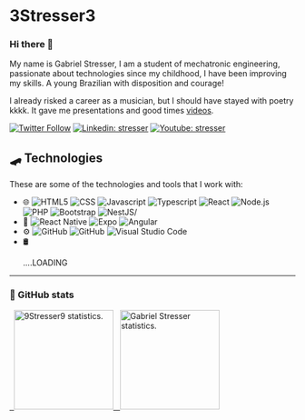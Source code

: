 # 3Stresser3

### Hi there 🦈

My name is Gabriel Stresser, I am a student of mechatronic engineering, passionate about technologies since my childhood, I have been improving my skills. A young Brazilian with disposition and courage!

I already risked a career as a musician, but I should have stayed with poetry kkkk. It gave me presentations and good times [videos](https://www.youtube.com/c/SETArap/featured). 

[![Twitter Follow](https://img.shields.io/twitter/follow/stresser?style=social)](https://twitter.com/Acalma_Stresser)
[![Linkedin: stresser](https://img.shields.io/badge/-Linkedin-blue?style=flat-square&logo=Linkedin&logoColor=white&link=https://www.linkedin.com/in/stresser/)](https://www.linkedin.com/in/gabriel-augusto-soler-stresser-366719100/)
[![Youtube: stresser](https://img.shields.io/badge/-Youtube-red?style=flat-square&logo=Youtube&logoColor=white&link=http://youtube.com/stresser)](https://www.youtube.com/c/SETArap/featured)

## 🛹 Technologies

These are some of the technologies and tools that I work with:

<ul>
  <li> 🌐 
    <img src="https://img.shields.io/badge/-HTML5-yellow?color=2c3e50&logo=HTML5&style=flat-square" alt="HTML5"/>
    <img src="https://img.shields.io/badge/-CSS-yellow?color=2c3e50&logo=CSS3&style=flat-square&logoColor=1572B6" alt="CSS"/>
    <img src="https://img.shields.io/badge/-Javascript-yellow?color=2c3e50&logo=javascript&style=flat-square" alt="Javascript"/>
    <img src="https://img.shields.io/badge/-Typescript-yellow?color=2c3e50&logo=typescript&style=flat-square&logoColor=007ACC" alt="Typescript"/>
    <img src="https://img.shields.io/badge/-React-yellow?color=2c3e50&logo=react&style=flat-square" alt="React"/>
    <img src="https://img.shields.io/badge/-Node.js-yellow?color=2c3e50&logo=node.js&style=flat-square" alt="Node.js"/>
    <img src="https://img.shields.io/badge/-PHP-yellow?color=2c3e50&logo=PHP&style=flat-square" alt="PHP"/>
    <img src="https://img.shields.io/badge/-Bootstrap-yellow?color=2c3e50&logo=bootstrap&style=flat-square" alt="Bootstrap"/>
    <img src="https://img.shields.io/badge/-NestJS-yellow?color=2c3e50&logo=nestjs&style=flat-square" alt="NestJS/">
  </li>
  <li> 📲 
    <img src="https://img.shields.io/badge/-React_Native-yellow?color=2c3e50&logo=react&style=flat-square" alt="React Native"/>
    <img src="https://img.shields.io/badge/-Expo-yellow?color=2c3e50&logo=expo&style=flat-square&logoColor=171e29" alt="Expo"/>
    <img src="https://img.shields.io/badge/-Angular-yellow?color=2c3e50&logo=Angular&style=flat-square" alt="Angular"/>
  </li>
  <li> ⚙️ 
    <img src="https://img.shields.io/badge/-GitHub-yellow?color=2c3e50&logo=github&style=flat-square" alt="GitHub"/>
    <img src="https://img.shields.io/badge/-Git-yellow?color=2c3e50&logo=git&style=flat-square" alt="GitHub"/>
    <img src="https://img.shields.io/badge/-Visual_Studio_Code-yellow?color=2c3e50&logo=visual-studio-code&style=flat-square&logoColor=007ACC" alt="Visual Studio Code"/>
  </li>
  <li> 🛢 
    <p> ....LOADING </p>
  </li>
</ul>

<hr />

<h3>🚀 GitHub stats</h3>
<a href="https://github.com/Gabriel9Stresser">
  &nbsp; <img height="175em" src="https://github-readme-stats.vercel.app/api?username=Gabriel9Stresser&show_icons=true&theme=radical" alt="9Stresser9 statistics." />
  &nbsp; <img height="175em" src="https://github-readme-stats.vercel.app/api/top-langs/?username=Gabriel9Stresser&layout=compact&langs_count=6&theme=radical" alt="Gabriel Stresser statistics." />
</a>














